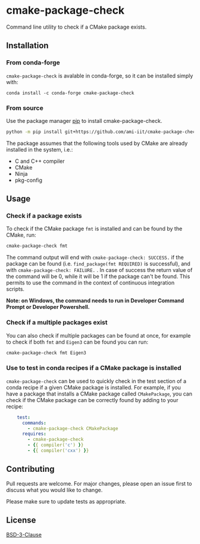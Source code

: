 # cmake-package-check

Command line utility to check if a CMake package exists.

## Installation

### From conda-forge

`cmake-package-check` is avalable in conda-forge, so it can be installed simply with:
~~~
conda install -c conda-forge cmake-package-check
~~~

### From source

Use the package manager [pip](https://pip.pypa.io/en/stable/) to install cmake-package-check.

```bash
python -m pip install git+https://github.com/ami-iit/cmake-package-check
```

The package assumes that the following tools used by CMake are already installed in the system, i.e.:
* C and C++ compiler
* CMake
* Ninja
* pkg-config


## Usage

### Check if a package exists

To check if the CMake package `fmt` is installed and can be found by the CMake, run:
```bash
cmake-package-check fmt
```

The command output will end with `cmake-package-check: SUCCESS.` if the package can be found (i.e. `find_package(fmt REQUIRED)` is successful), and with `cmake-package-check: FAILURE.` . In case of success the return value of the command will be 0, while it will be 1 if the package can't be found. This permits to use the command in the context of continuous integration scripts.

**Note: on Windows, the command needs to run in Developer Command Prompt or Developer Powershell.**

### Check if a multiple packages exist

You can also check if multiple packages can be found at once, for example to check if both `fmt` and `Eigen3` can be found you can run:

~~~bash
cmake-package-check fmt Eigen3
~~~

### Use to test in conda recipes if a CMake package is installed

`cmake-package-check` can be used to quickly check in the test section of a conda recipe if a given CMake package is installed. 
For example, if you have a package that installs a CMake package called `CMakePackage`, you can check if the CMake package can be correctly found by adding to your recipe:
~~~yaml
    test:
      commands:
        - cmake-package-check CMakePackage
      requires:
        - cmake-package-check
        - {{ compiler('c') }}
        - {{ compiler('cxx') }}
~~~



## Contributing

Pull requests are welcome. For major changes, please open an issue first
to discuss what you would like to change.

Please make sure to update tests as appropriate.

## License

[BSD-3-Clause](https://spdx.org/licenses/BSD-3-Clause.html)
